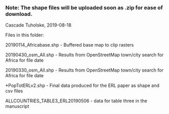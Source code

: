 ### Note: The shape files will be uploaded soon as .zip for ease of download.


Cascade Tuholske, 2019-08-18

Files in this folder:

20190114_Africabase.shp - Buffered base map to clip rasters

20190430_osm_All.shp - Results from OpenStreetMap town/city search for Africa for file date

20190330_osm_All.shp - Results from OpenStreetMap town/city search for Africa for file date

*PopTotERLv2.shp - Final data produced for the ERL paper as shape and csv files

ALLCOUNTRIES_TABLE3_ERL20190506 - data for table three in the manuscript

